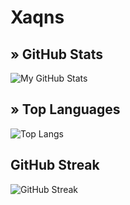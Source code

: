 # **Xaqns**

## » GitHub Stats
![My GitHub Stats](https://github-readme-stats.vercel.app/api?username=xaqns&show_icons=true&theme=radical)

## » Top Languages
![Top Langs](https://github-readme-stats.vercel.app/api/top-langs/?username=xaqns&layout=compact&theme=radical)

## GitHub Streak
![GitHub Streak](https://github-readme-streak-stats.herokuapp.com/?user=xaqns&theme=dark)
